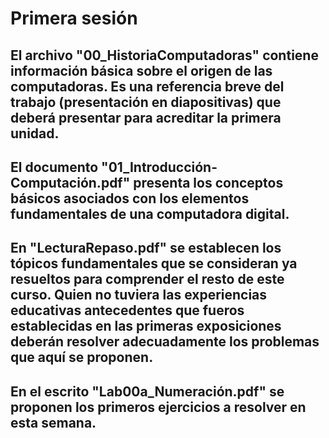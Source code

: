 # Primera sesión

## El archivo "00_HistoriaComputadoras" contiene información básica sobre el origen de las computadoras. Es una referencia breve del trabajo (presentación en diapositivas) que deberá presentar para acreditar la primera unidad.

## El documento "01_Introducción-Computación.pdf" presenta los conceptos básicos asociados con los elementos fundamentales de una computadora digital.

## En "LecturaRepaso.pdf" se establecen los tópicos fundamentales que se consideran ya resueltos para comprender el resto de este curso. Quien no tuviera las experiencias educativas antecedentes que fueros establecidas en las primeras exposiciones deberán resolver adecuadamente los problemas que aquí se proponen.

## En el escrito "Lab00a_Numeración.pdf" se proponen los primeros ejercicios a resolver en esta semana.
